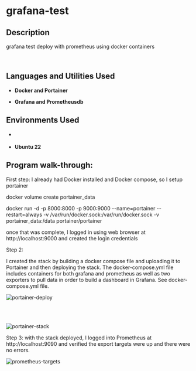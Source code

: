 # grafana-test


<h2>Description</h2>

grafana test deploy with prometheus using docker containers 





<br />





<h2>Languages and Utilities Used</h2>



- <b>Docker and Portainer</b> 

- <b>Grafana and Prometheusdb </b>



<h2>Environments Used </h2>



- <b></b>

- <b>Ubuntu 22</b>



<h2>Program walk-through:</h2>



First step:  I already had Docker installed and Docker compose, so I setup portainer


docker volume create portainer_data

docker run -d -p 8000:8000 -p 9000:9000 --name=portainer --restart=always -v /var/run/docker.sock:/var/run/docker.sock -v portainer_data:/data portainer/portainer



once that was complete, I logged in using web browser at http://localhost:9000 and created the login credentials



Step 2:

I created the stack by building a docker compose file and uploading it to Portainer and then deploying the stack.
The docker-compose.yml file includes containers for both grafana and prometheus as well as two exporters to pull data in order to build a dashboard in Grafana.  See docker-compose.yml file.



![portainer-deploy](https://user-images.githubusercontent.com/85902399/213945441-9d084b3c-7aa4-4b23-9e36-f52d2a3f063b.png)


<br/>
<br/>



![portainer-stack](https://user-images.githubusercontent.com/85902399/213945601-ba5b04bf-17e7-4da8-a223-7cb69dddc820.png)




Step 3: with the stack deployed, I logged into Prometheus at http://localhost:9090 and verified the export targets were up and there were no errors.

![prometheus-targets](https://user-images.githubusercontent.com/85902399/213945703-12dddf0e-6bc7-4568-ad7b-9a9b3c3902c7.png)









<br />

<br />







